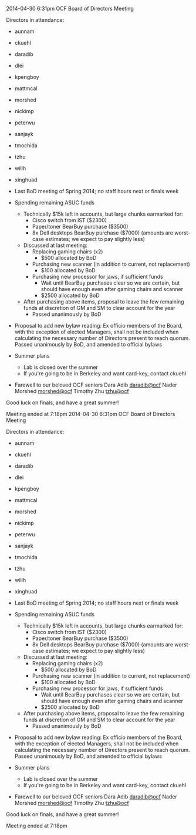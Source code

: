 2014-04-30 6:31pm
OCF Board of Directors Meeting

Directors in attendance:
- aunnam
- ckuehl
- daradib
- dlei
- kpengboy
- mattmcal
- morshed
- nickimp
- peterwu
- sanjayk
- tmochida
- tzhu
- willh
- xinghuad

- Last BoD meeting of Spring 2014; no staff hours next or finals week
- Spending remaining ASUC funds
  - Technically $15k left in accounts, but large chunks earmarked for:
    - Cisco switch from IST ($2300)
    - Paper/toner BearBuy purchase ($3500)
    - 8x Dell desktops BearBuy purchase ($7000)
    (amounts are worst-case estimates; we expect to pay slightly less)
  - Discussed at last meeting:
    - Replacing gaming chairs (x2)
      - $500 allocated by BoD
    - Purchasing new scanner (in addition to current, not replacement)
      - $100 allocated by BoD
    - Purchasing new processor for jaws, if sufficient funds
      - Wait until BearBuy purchases clear so we are certain, but should
        have enough even after gaming chairs and scanner
      - $2500 allocated by BoD
  - After purchasing above items, proposal to leave the few remaining
    funds at discretion of GM and SM to clear account for the year
      - Passed unanimously by BoD
- Proposal to add new bylaw reading:
    Ex officio members of the Board, with the exception of elected
    Managers, shall not be included when calculating the necessary
    number of Directors present to reach quorum.
  Passed unanimously by BoD, and amended to official bylaws
- Summer plans
  - Lab is closed over the summer
  - If you're going to be in Berkeley and want card-key, contact ckuehl
- Farewell to our beloved OCF seniors
    Dara Adib <daradib@ocf>
    Nader Morshed <morshed@ocf>
    Timothy Zhu <tzhu@ocf>

Good luck on finals, and have a great summer!

Meeting ended at 7:18pm
2014-04-30 6:31pm
OCF Board of Directors Meeting

Directors in attendance:
- aunnam
- ckuehl
- daradib
- dlei
- kpengboy
- mattmcal
- morshed
- nickimp
- peterwu
- sanjayk
- tmochida
- tzhu
- willh
- xinghuad

- Last BoD meeting of Spring 2014; no staff hours next or finals week
- Spending remaining ASUC funds
  - Technically $15k left in accounts, but large chunks earmarked for:
    - Cisco switch from IST ($2300)
    - Paper/toner BearBuy purchase ($3500)
    - 8x Dell desktops BearBuy purchase ($7000)
    (amounts are worst-case estimates; we expect to pay slightly less)
  - Discussed at last meeting:
    - Replacing gaming chairs (x2)
      - $500 allocated by BoD
    - Purchasing new scanner (in addition to current, not replacement)
      - $100 allocated by BoD
    - Purchasing new processor for jaws, if sufficient funds
      - Wait until BearBuy purchases clear so we are certain, but should
        have enough even after gaming chairs and scanner
      - $2500 allocated by BoD
  - After purchasing above items, proposal to leave the few remaining
    funds at discretion of GM and SM to clear account for the year
      - Passed unanimously by BoD
- Proposal to add new bylaw reading:
    Ex officio members of the Board, with the exception of elected
    Managers, shall not be included when calculating the necessary
    number of Directors present to reach quorum.
  Passed unanimously by BoD, and amended to official bylaws
- Summer plans
  - Lab is closed over the summer
  - If you're going to be in Berkeley and want card-key, contact ckuehl
- Farewell to our beloved OCF seniors
    Dara Adib <daradib@ocf>
    Nader Morshed <morshed@ocf>
    Timothy Zhu <tzhu@ocf>

Good luck on finals, and have a great summer!

Meeting ended at 7:18pm

